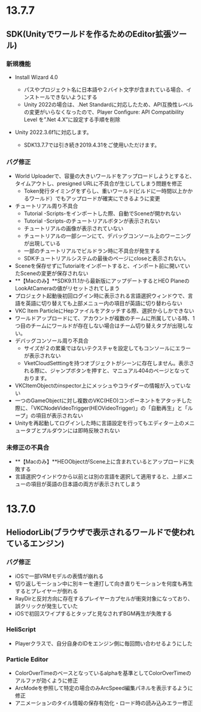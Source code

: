# 13.7.7

## SDK(Unityでワールドを作るためのEditor拡張ツール)

### 新規機能

- Install Wizard 4.0
   - パスやプロジェクト名に日本語や２バイト文字が含まれている場合、インストールできないようにする
   - Unity 2022の場合は、.Net Standardに対応したため、API互換性レベルの変更がいらなくなったので、Player Configure: API Compatibility Level を”.Net 4.X”に設定する手順を削除

- Unity 2022.3.6f1に対応します。
   - SDK13.7.7では引き続き2019.4.31をご使用いただけます。

### バグ修正

- World Uploaderで、容量の大きいワールドをアップロードしようとすると、タイムアウトし、presigned URLに不具合が生じしてしまう問題を修正
   - Token発行タイミングをずらし、重いワールド(ビルドに一時間以上かかるワールド）でもアップロードが確実にできるように変更
- チュートリアル周り不具合
   - Tutorial -Scripts-をインポートした際、自動でSceneが開かれない
   - Tutorial -Scripts-のチュートリアルボタンが表示されない
   - チュートリアルの画像が表示されていない
   - チュートリアルの一部シーンにて、デバッグコンソール上のワーニングが出現している
   - 一部のチュートリアルでビルドラン時に不具合が発生する
   - SDKチュートリアルシステムの最後のページにcloseと表示されない。
- Sceneを保存せずにTutorialをインポートすると、インポート前に開いていたSceneの変更が保存されない
- **【Macのみ】**SDK9.11.1から最新版にアップデートするとHEO PlaneのLookAtCameraの値がリセットされてしまう
- プロジェクト起動後初回ログイン時に表示される言語選択ウィンドウで、言語を英語に切り替えても上部メニュー内の項目が英語に切り替わらない
- VKC Item ParticleにHepファイルをアタッチする際、選択からしかできない
- ワールドアップロードにて、アカウントが複数のチームに所属している時、1つ目のチームにワールドが存在しない場合はチーム切り替えタブが出現しない。
- デバッグコンソール周り不具合
   - サイズが２の累乗ではないテクスチャを設定してもコンソールにエラーが表示されない
   - VketCloudSetttingを持つオブジェクトがシーンに存在しません。表示される際に、ジャンプボタンを押すと、マニュアル404のページとなっております。
- VKCItemObjectのinspector上にメッシュやコライダーの情報が入っていない
- 一つのGameObjectに対し複数のVKC(HEO)コンポーネントをアタッチした際に、「VKCNodeVideoTrigger(HEOVideoTrigger)」の「自動再生」と「ループ」の項目が表示されない
- Unityを再起動してログインした時に言語設定を行ってもエディター上のメニュータブとプルダウンには即時反映されない

### 未修正の不具合

- **【Macのみ】**HEOObjectがScene上に含まれているとアップロードに失敗する
- 言語選択ウインドウから以前とは別の言語を選択して適用すると、上部メニューの項目が英語の日本語の両方が表示されてしまう

# 13.7.0

## HeliodorLib(ブラウザで表示されるワールドで使われているエンジン)

### バグ修正
- iOSで一部VRMモデルの表情が崩れる
- 切り返しモーション中に別キーを連打して向き直りモーションを何度も再生するとプレイヤーが倒れる
- RayDirと反対方向に存在するプレイヤーカプセルが衝突対象になっており、誤クリックが発生していた
- iOSで初回スワイプするとタップと見なされずBGM再生が失敗する

### HeliScript
- Playerクラスで、自分自身のIDをエンジン側に毎回問い合わせるようにした

### Particle Editor
- ColorOverTimeのベースとなっているalphaを基準としてColorOverTimeのアルファが効くように修正
- ArcModeを参照して特定の場合のみArcSpeed編集パネルを表示するように修正
- アニメーションのタイル情報の保存有効化・ロード時の読み込みエラー修正
